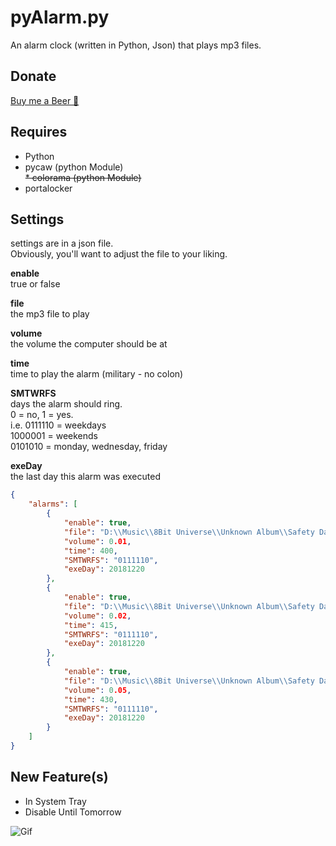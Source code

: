 # pyAlarm.py 
An alarm clock (written in Python, Json) that plays mp3 files.

## Donate
[Buy me a Beer 🍺](https://www.paypal.me/JGarza9788/)

## Requires
* Python  
* pycaw (python Module)  
~~* colorama (python Module)~~
* portalocker


## Settings
settings are in a json file.  
Obviously, you'll want to adjust the file to your liking. 

**enable**  
true or false

**file**  
the mp3 file to play

**volume**  
the volume the computer should be at

**time**  
time to play the alarm (military - no colon)

**SMTWRFS**  
days the alarm should ring.   
0 = no, 1 = yes.  
i.e. 0111110 = weekdays  
1000001 = weekends  
0101010 = monday, wednesday, friday  

**exeDay**  
the last day this alarm was executed  

```json
{
    "alarms": [
        {
            "enable": true,
            "file": "D:\\Music\\8Bit Universe\\Unknown Album\\Safety Dance (8Bit Cover).mp3",
            "volume": 0.01,
            "time": 400,
            "SMTWRFS": "0111110",
            "exeDay": 20181220
        },
        {
            "enable": true,
            "file": "D:\\Music\\8Bit Universe\\Unknown Album\\Safety Dance (8Bit Cover).mp3",
            "volume": 0.02,
            "time": 415,
            "SMTWRFS": "0111110",
            "exeDay": 20181220
        },
        {
            "enable": true,
            "file": "D:\\Music\\8Bit Universe\\Unknown Album\\Safety Dance (8Bit Cover).mp3",
            "volume": 0.05,
            "time": 430,
            "SMTWRFS": "0111110",
            "exeDay": 20181220
        }
    ]
}
```



## New Feature(s)
* In System Tray
* Disable Until Tomorrow

![Gif](https://i.imgur.com/mFBODIy.gif)
